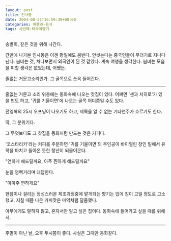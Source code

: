 ```yaml
---
layout: post
title: 인사동
date: 2004-08-21T16:59:49+00:00
categories: 여행과-음식
tags: 세번째-태국여행기
---
```

송별회, 같은 것을 위해 나간다.

간만에 나가본 인사동은 이젠 평일에도 붐빈다. 안씻는다는 중국인들이 무더기로 지나다닌다. 붐비는 것, 쳐다보면서 외국인이 된 것 같았다. 계속 여행을 생각한다. 붐비는 모습을 피할 생각은 없었는데, 어쨌든.

줄없는 거문고소리인가. 그 골목으로 쓰윽 들어간다.

<hr />

줄없는 거문고 소리 위층에는 동화속에 나오는 찻집이 있다. 어쩌면 '센과 치히로'가 있을 법도 하고, '귀를 기울이면'에 나오는 골목 어디쯤일 수도 있다.

전영혁의 25시 오프닝이 나오기도 하고, 제목을 알 수 없는 기타연주가 흐르기도 한다.

딱, 그 분위기다.

그 무엇보다도 그 찻집을 동화처럼 만드는 것은 커피다.

'코스타리카'라는 커피를 주문하면 '귀를 기울이면'의 주인공이 바이얼린 장인 밑에서 유학을 마치고 돌아온 듯한 청년이 되물어온다.

"연하게 해드릴까요, 아주 찐하게 해드릴까요"

눈을 껌뻑거리며 대답한다.

"아아주 찐하게요"

한참이나 걸리는 정성스러운 제조과정중에 맡게되는 향기는 입에 침이 고일 정도로 고소했고, 지칠 때쯤 나온 커피맛은 마약처럼 달콤했다.

아무에게도 말하지 않고, 혼자서만 알고 싶은 집이다. 동화속에 들어가고 싶을 때를 위해서.

<hr />

주말이 아닌 날, 오후 두시쯤이 좋다. 사실은 그때만 동화같다.
